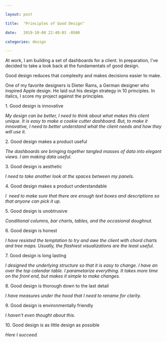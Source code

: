 ```yaml
---

layout: post

title:  "Principles of Good Design"

date:   2019-10-08 22:40:03 -0500

categories: design

---
```


At work, I am building a set of dashboards for a client. In preparation, I've decided to take a look back at the fundamentals of good design.

Good design reduces that complexity and makes decisions easier to make. 

One of my favorite designers is Dieter Rams, a German designer who inspired Apple design. He laid out his design strategy in 10 principles. In italics, I score my project against the principles.

1\. Good design is innovative

_My design can be better, I need to think about what makes this client unique. It is easy to make a cookie cutter dashboard. But, to make it innovative, I need to better understand what the client needs and how they will use it._

2\. Good design makes a product useful

_The dashboards are bringing together tangled masses of data into elegant views. I am making data useful._

3\. Good design is aesthetic

_I need to take another look at the spaces between my panels._

4\. Good design makes a product understandable

_I  need to make sure that there are enough text boxes and descriptions so that anyone can pick it up._

5\. Good design is unobtrusive

_Conditional columns, bar charts, tables, and the occasional doughnut._

6\. Good design is honest

_I have resisted the temptation to try and awe the client with chord charts and tree maps. Usually, the flashiest visualizations are the least useful._

7\. Good design is long lasting

_I designed the underlying structure so that it is easy to change. I have an over the top calendar table. I parametarize everything. It takes more time on the front end, but makes it simple to make changes._

8\. Good design is thorough down to the last detail

_I have measures under the hood that I need to rename for clarity._

9\. Good design is environmentally friendly

_I haven't even thought about this._

10\. Good design is as little design as possible

_Here I succeed._